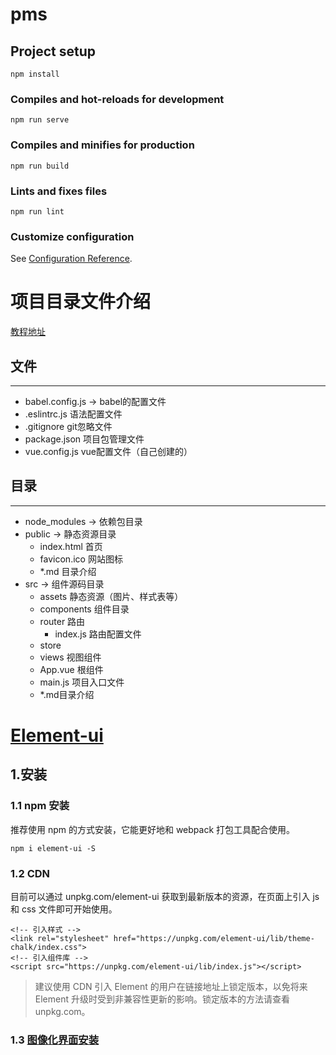 # pms

## Project setup
```
npm install
```

### Compiles and hot-reloads for development
```
npm run serve
```

### Compiles and minifies for production
```
npm run build
```

### Lints and fixes files
```
npm run lint
```

### Customize configuration
See [Configuration Reference](https://cli.vuejs.org/config/).


# 项目目录文件介绍
[教程地址](https://www.bilibili.com/video/av50680998?p=342)

## 文件
***
+ babel.config.js → babel的配置文件
+ .eslintrc.js 语法配置文件
+ .gitignore git忽略文件
+ package.json 项目包管理文件
+ vue.config.js vue配置文件（自己创建的）

## 目录
***
+ node_modules → 依赖包目录
+ public → 静态资源目录
    + index.html 首页
    + favicon.ico 网站图标
    + *.md 目录介绍
+ src → 组件源码目录
    + assets 静态资源（图片、样式表等）
    + components 组件目录
    + router 路由
        + index.js 路由配置文件
    + store 
    + views 视图组件
    + App.vue 根组件
    + main.js 项目入口文件
    + *.md目录介绍
    
    
# [Element-ui](https://element.eleme.cn/#/zh-CN/component/installation)
## 1.安装

### 1.1 npm 安装
推荐使用 npm 的方式安装，它能更好地和 webpack 打包工具配合使用。
~~~
npm i element-ui -S
~~~

### 1.2 CDN
目前可以通过 unpkg.com/element-ui 获取到最新版本的资源，在页面上引入 js 和 css 文件即可开始使用。
~~~
<!-- 引入样式 -->
<link rel="stylesheet" href="https://unpkg.com/element-ui/lib/theme-chalk/index.css">
<!-- 引入组件库 -->
<script src="https://unpkg.com/element-ui/lib/index.js"></script>
~~~
>建议使用 CDN 引入 Element 的用户在链接地址上锁定版本，以免将来 Element 升级时受到非兼容性更新的影响。锁定版本的方法请查看 unpkg.com。

### 1.3 [图像化界面安装](https://www.bilibili.com/video/av50680998?p=345)

